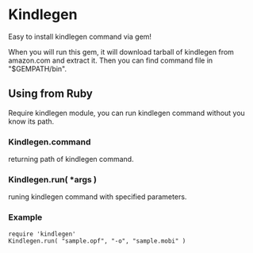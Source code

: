 # Kindlegen

Easy to install kindlegen command via gem!

When you will run this gem, it will download tarball of kindlegen from amazon.com and extract it. Then you can find command file in "$GEMPATH/bin".

## Using from Ruby

Require kindlegen module, you can run kindlegen command without you know its path.

### Kindlegen.command

returning path of kindlegen command.

### Kindlegen.run( *args )

runing kindlegen command with specified parameters.

### Example
    require 'kindlegen'
    Kindlegen.run( "sample.opf", "-o", "sample.mobi" )
 

